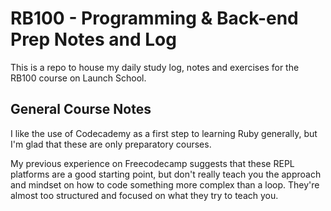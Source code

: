 # RB100 - Programming & Back-end Prep Notes and Log
This is a repo to house my daily study log, notes and exercises for the RB100 course on Launch School.

## General Course Notes
I like the use of Codecademy as a first step to learning Ruby generally, but I'm glad that these are only preparatory courses. 

My previous experience on Freecodecamp suggests that these REPL platforms are a good starting point, but don't really teach you the approach and mindset on how to code something more complex than a loop. They're almost too structured and focused on what they try to teach you. 
